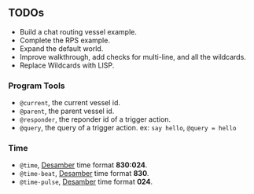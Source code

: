 ## TODOs

- Build a chat routing vessel example.
- Complete the RPS example.
- Expand the default world.
- Improve walkthrough, add checks for multi-line, and all the wildcards.
- Replace Wildcards with LISP.

### Program Tools
- `@current`, the current vessel id. 
- `@parent`, the parent vessel id. 
- `@responder`, the reponder id of a trigger action. 
- `@query`, the query of a trigger action. ex: `say hello`, `@query = hello`

### Time
- `@time`, [Desamber](https://wiki.xxiivv.com/Desamber) time format **830:024**.
- `@time-beat`, [Desamber](https://wiki.xxiivv.com/Desamber) time format **830**.
- `@time-pulse`, [Desamber](https://wiki.xxiivv.com/Desamber) time format **024**.


